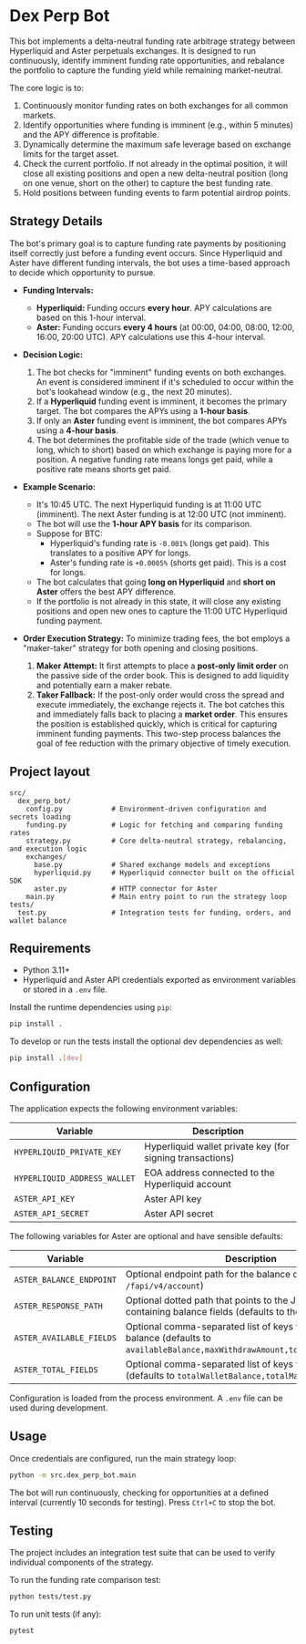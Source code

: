 # Dex Perp Bot

This bot implements a delta-neutral funding rate arbitrage strategy between Hyperliquid and Aster perpetuals exchanges. It is designed to run continuously, identify imminent funding rate opportunities, and rebalance the portfolio to capture the funding yield while remaining market-neutral.

The core logic is to:
1.  Continuously monitor funding rates on both exchanges for all common markets.
2.  Identify opportunities where funding is imminent (e.g., within 5 minutes) and the APY difference is profitable.
3.  Dynamically determine the maximum safe leverage based on exchange limits for the target asset.
4.  Check the current portfolio. If not already in the optimal position, it will close all existing positions and open a new delta-neutral position (long on one venue, short on the other) to capture the best funding rate.
5.  Hold positions between funding events to farm potential airdrop points.

## Strategy Details

The bot's primary goal is to capture funding rate payments by positioning itself correctly just before a funding event occurs. Since Hyperliquid and Aster have different funding intervals, the bot uses a time-based approach to decide which opportunity to pursue.

*   **Funding Intervals:**
    *   **Hyperliquid:** Funding occurs **every hour**. APY calculations are based on this 1-hour interval.
    *   **Aster:** Funding occurs **every 4 hours** (at 00:00, 04:00, 08:00, 12:00, 16:00, 20:00 UTC). APY calculations use this 4-hour interval.

*   **Decision Logic:**
    1.  The bot checks for "imminent" funding events on both exchanges. An event is considered imminent if it's scheduled to occur within the bot's lookahead window (e.g., the next 20 minutes).
    2.  If a **Hyperliquid** funding event is imminent, it becomes the primary target. The bot compares the APYs using a **1-hour basis**.
    3.  If only an **Aster** funding event is imminent, the bot compares APYs using a **4-hour basis**.
    4.  The bot determines the profitable side of the trade (which venue to long, which to short) based on which exchange is paying more for a position. A negative funding rate means longs get paid, while a positive rate means shorts get paid.

*   **Example Scenario:**
    *   It's 10:45 UTC. The next Hyperliquid funding is at 11:00 UTC (imminent). The next Aster funding is at 12:00 UTC (not imminent).
    *   The bot will use the **1-hour APY basis** for its comparison.
    *   Suppose for BTC:
        *   Hyperliquid's funding rate is `-0.001%` (longs get paid). This translates to a positive APY for longs.
        *   Aster's funding rate is `+0.0005%` (shorts get paid). This is a cost for longs.
    *   The bot calculates that going **long on Hyperliquid** and **short on Aster** offers the best APY difference.
    *   If the portfolio is not already in this state, it will close any existing positions and open new ones to capture the 11:00 UTC Hyperliquid funding payment.

*   **Order Execution Strategy:**
    To minimize trading fees, the bot employs a "maker-taker" strategy for both opening and closing positions.
    1.  **Maker Attempt:** It first attempts to place a **post-only limit order** on the passive side of the order book. This is designed to add liquidity and potentially earn a maker rebate.
    2.  **Taker Fallback:** If the post-only order would cross the spread and execute immediately, the exchange rejects it. The bot catches this and immediately falls back to placing a **market order**. This ensures the position is established quickly, which is critical for capturing imminent funding payments.
    This two-step process balances the goal of fee reduction with the primary objective of timely execution.

## Project layout

```
src/
  dex_perp_bot/
    config.py            # Environment-driven configuration and secrets loading
    funding.py           # Logic for fetching and comparing funding rates
    strategy.py          # Core delta-neutral strategy, rebalancing, and execution logic
    exchanges/
      base.py            # Shared exchange models and exceptions
      hyperliquid.py     # Hyperliquid connector built on the official SDK
      aster.py           # HTTP connector for Aster
    main.py              # Main entry point to run the strategy loop
tests/
  test.py                # Integration tests for funding, orders, and wallet balance
```

## Requirements

* Python 3.11+
* Hyperliquid and Aster API credentials exported as environment variables or stored in a `.env` file.

Install the runtime dependencies using `pip`:

```bash
pip install .
```

To develop or run the tests install the optional dev dependencies as well:

```bash
pip install .[dev]
```

## Configuration

The application expects the following environment variables:

| Variable | Description |
|----------|-------------|
| `HYPERLIQUID_PRIVATE_KEY` | Hyperliquid wallet private key (for signing transactions) |
| `HYPERLIQUID_ADDRESS_WALLET` | EOA address connected to the Hyperliquid account |
| `ASTER_API_KEY` | Aster API key |
| `ASTER_API_SECRET` | Aster API secret |

The following variables for Aster are optional and have sensible defaults:

| Variable | Description |
|----------|-------------|
| `ASTER_BALANCE_ENDPOINT` | Optional endpoint path for the balance query (defaults to `/fapi/v4/account`) |
| `ASTER_RESPONSE_PATH` | Optional dotted path that points to the JSON object containing balance fields (defaults to the root object) |
| `ASTER_AVAILABLE_FIELDS` | Optional comma-separated list of keys for available balance (defaults to `availableBalance,maxWithdrawAmount,totalMarginBalance`) |
| `ASTER_TOTAL_FIELDS` | Optional comma-separated list of keys for total balance (defaults to `totalWalletBalance,totalMarginBalance`) |

Configuration is loaded from the process environment. A `.env` file can be used during development.

## Usage

Once credentials are configured, run the main strategy loop:

```bash
python -m src.dex_perp_bot.main
```

The bot will run continuously, checking for opportunities at a defined interval (currently 10 seconds for testing). Press `Ctrl+C` to stop the bot.

## Testing

The project includes an integration test suite that can be used to verify individual components of the strategy.

To run the funding rate comparison test:
```bash
python tests/test.py
```

To run unit tests (if any):
```bash
pytest
```

